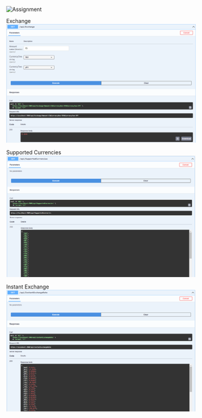 ![Assignment](https://github.com/erencalbay/Exchange/assets/73295969/42f69a62-521d-4601-a27b-160d18e4a0bf)

Exchange
![Exchange](https://github.com/erencalbay/Exchange/blob/main/docs/exchange.png)

Supported Currencies
![Supported Currencies](https://github.com/erencalbay/Exchange/blob/main/docs/supportedcurrencies.png)

Instant Exchange
![InstantExchange](https://github.com/erencalbay/Exchange/blob/main/docs/instantexchange.png)

